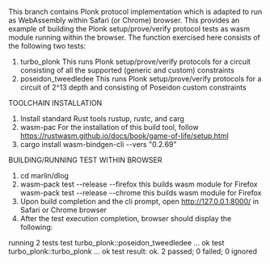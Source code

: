 This branch contains Plonk protocol implementation which is adapted to run as WebAssembly within Safari (or Chrome) browser. This provides an example of building the Plonk setup/prove/verify protocol tests as wasm module running within the browser. The function exercised here consists of the following two tests:

1. turbo_plonk
   This runs Plonk setup/prove/verify protocols for a circuit consisting of all the supported (generic and custom) constraints
2. poseidon_tweedledee
   This runs Plonk setup/prove/verify protocols for a circuit of 2^13 depth and consisting of Poseidon custom constraints

TOOLCHAIN INSTALLATION

1. Install standard Rust tools rustup, rustc, and carg
2. wasm-pac
   For the installation of this build tool, follow https://rustwasm.github.io/docs/book/game-of-life/setup.html
3. cargo install wasm-bindgen-cli --vers "0.2.69"

BUILDING/RUNNING TEST WITHIN BROWSER

1. cd marlin/dlog
2. wasm-pack test --release --firefox
      this builds wasm module for Firefox
   wasm-pack test --release --chrome
      this builds wasm module for Firefox
3. Upon build completion and the cli prompt, open http://127.0.0.1:8000/ in Safari or Chrome browser
4. After the test execution completion, browser should display the following:

running 2 tests
test turbo_plonk::poseidon_tweedledee ... ok
test turbo_plonk::turbo_plonk ... ok
test result: ok. 2 passed; 0 failed; 0 ignored
